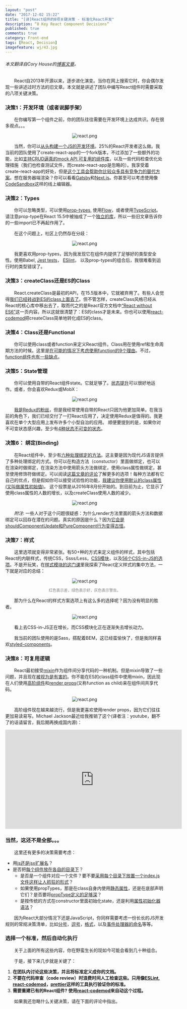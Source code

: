 ```yaml
---
layout: "post"
date: "2017-12-02 15:22"
title: "[译]React组件的8项关键决策 - 标准化React开发"
description: “8 Key React Component Decisions”
published: true
comments: true
category: Front-end
tags: [React, Decision]
imagefeature: wj/43.jpg
---
```

###### 本文翻译自Cory House的[博客文章](https://medium.freecodecamp.org/8-key-react-component-decisions-cc965db11594)。

&emsp;&emsp;React自2013年开源以来，逐步进化演变。当你在网上搜索它时，你会偶尔发现一些讲述过时方法的旧文章。本文就是讲述了团队中编写React组件时需要采取的八项关键决策。

<!--more-->

### 决策1：开发环境（或者说脚手架）

&emsp;&emsp;在你编写第一个组件之前，你的团队往往需要在开发环境上达成共识。存在很多观点。。。

<center><img class="center" src="{{ site.url }}/images/2017/react-1.png" alt="react.png"></center>

&emsp;&emsp;当然，你可以[从头构建一个JS的开发环境](https://www.pluralsight.com/courses/javascript-development-environment)。25%的React开发者这么做。我当前的团队使用了create-react-app的一个fork版本，不过添加了一些额外的功能，比如[支持CRUD逼真的mock API](https://medium.freecodecamp.org/rapid-development-via-mock-apis-e559087be066),[可复用的组件库](https://www.pluralsight.com/courses/react-creating-reusable-components)，以及一些代码检查优化处理措施（我们也检查测试文件，而create-react-app是忽略的）。我享受着create-react-app的好处，但是[这个工具会帮助你比较众多具有竞争力的替代方案](https://www.andrewhfarmer.com/starter-project/)。想在服务器端渲染？你可以看看[Gatsby](http://gatsbyjs.org)和[Next.js](https://github.com/zeit/next.js/)。你甚至可以考虑使用像[CodeSandbox](https://codesandbox.io)这样的线上编辑器。

### 决策2：Types

&emsp;&emsp;你可以忽略类型，可以使用[prop-types](https://reactjs.org/docs/typechecking-with-proptypes.html), 使用[Flow](https://flow.org)，或者使用[TypeScript](https://www.typescriptlang.org)。请注意prop-type在React 15.5中被抽成了一个[独立的库](https://www.npmjs.com/package/prop-types)，所以一些旧文章告诉你的一些import已不再起作用了。

&emsp;&emsp;在这个问题上，社区上仍然存在分歧：

<center><img class="center" src="{{ site.url }}/images/2017/react-2.png" alt="react.png"></center>

&emsp;&emsp;我更喜欢用prop-types，因为我发现它在组件内提供了足够好的类型安全性。使用Babel, [Jest tests](https://facebook.github.io/jest/)， [ESlint](http://www.eslint.org)， 以及prop-types的组合后，我很难看到运行时的类型错误了。

### 决策3：createClass还是ES的Class

&emsp;&emsp;React.createClass是最初的API，在15.5版本中，它就被弃用了。有些人会觉得[我们已经转战到ES的class上面去了](https://medium.com/dailyjs/we-jumped-the-gun-moving-react-components-to-es2015-class-syntax-2b2bb6f35cb3)。但不管怎样，createClass风格已经从React的核心库中移出去了，取而代之的是React官方文档中[“React without ES6”](https://reactjs.org/docs/react-without-es6.html)这一页内容。所以这就很清楚了：ES的class才是未来。你也可以使用[react-codemod](https://github.com/reactjs/react-codemod)把createClass简单地转化成ES的class。

### 决策4：Class还是Functional

&emsp;&emsp;你可以使用class或者function来定义React组件。Class用在使用ref和生命周期方法的时候。这里是[在可能的情况下考虑使用function的9个理由](https://hackernoon.com/react-stateless-functional-components-nine-wins-you-might-have-overlooked-997b0d933dbc)。不过，[function组件也有一些缺点](https://hackernoon.com/react-stateless-functional-components-nine-wins-you-might-have-overlooked-997b0d933dbc)。

### 决策5：State管理

&emsp;&emsp;你可以使用自带的React组件state。它就足够了。[状态提升](http://www.css88.com/react/docs/lifting-state-up.html)可以很好地运作。或者，你会喜欢Redux或MobX：

<center><img class="center" src="{{ site.url }}/images/2017/react-3.png" alt="react.png"></center>

&emsp;&emsp;[我是Redux的粉丝](https://www.pluralsight.com/courses/react-redux-react-router-es6)，但是我经常使用自带的React只因为他更加简单。在我当前的角色下，我们已经交付了一打React应用了，决定使用Redux是值得的。我更喜欢在单个大型应用上发布许多个小型自治的应用。
顺便要提到的是，如果你对不可变状态感兴趣，至少有[4种状态不可变的状态](https://medium.com/@housecor/handling-state-in-react-four-immutable-approaches-to-consider-d1f5c00249d5)。

### 决策6： 绑定(Binding)

&emsp;&emsp;在React组件中，至少有[六种处理绑定的方法](https://medium.freecodecamp.org/react-binding-patterns-5-approaches-for-handling-this-92c651b5af56)。这主要是因为现代JS语言提供了多种处理绑定的方式。你可以在构造方法（constuctor）里面做绑定，也可以在渲染时做绑定，在渲染方法中使用箭头方法做绑定，使用class属性做绑定，甚至使用修饰符做绑定。可以阅读[这篇文章的评论](https://medium.freecodecamp.org/react-binding-patterns-5-approaches-for-handling-this-92c651b5af56)了解更多的选项！每种方法都有它自己的优点，但是假如你可以接受试验性的功能，[我建议你使用默认的class属性(又叫做属性初始值)](https://medium.freecodecamp.org/react-binding-patterns-5-approaches-for-handling-this-92c651b5af56)。
这个投票是从2016年8月份开始的。到目前为止，它显示了使用class属性的人数的增长，以及createClass使用人数的减少。

<center><img class="center" src="{{ site.url }}/images/2017/react-4.png" alt="react.png"></center>

&emsp;&emsp;*附注*: 一些人对于这个问题很疑惑：为什么render方法里面的箭头方法和数据绑定可以回存在潜在的问题。真实的原因是什么？因为[它会是shouldComponentUpdate和PureComponent行为变得古怪](https://medium.freecodecamp.org/why-arrow-functions-and-bind-in-reacts-render-are-problematic-f1c08b060e36)。

### 决策7：样式

&emsp;&emsp;这里选项就变得非常紧张。有50+种的方式来定义组件的样式，其中包括React的内联样式，传统CSS，Ssss/Less，[CSS模块](https://github.com/css-modules/css-modules)，以及[56个CSS-in-JS的选项](https://github.com/MicheleBertoli/css-in-js)。不是开玩笑，在[样式模块的这门课](https://www.pluralsight.com/courses/react-creating-reusable-components)里我探索了React定义样式的集中方法，一下就是对应的总结：

<center><img class="center" src="{{ site.url }}/images/2017/react-5.png" alt="react.png" style="margin-bottom: 0;">
<p style="font-size: 12px; color: grey; text-align: center;">红色表示差，绿色表示好，灰色表示警告。</p></center>

&emsp;&emsp;那为什么在React的样式方案选项上有这么多的选择呢？因为没有明显的胜者。

<center><img class="center" src="{{ site.url }}/images/2017/react-6.png" alt="react.png"></center>

&emsp;&emsp;看上去CSS-in-JS正在增长，而CSS模块化正在逐渐失去增长动力。

&emsp;&emsp;我当前的团队使用的是Sass，搭配着BEM，这已经蛮愉快了，但是我同样喜欢[styled-components](https://www.styled-components.com)。

### 决策8：可复用逻辑

&emsp;&emsp;React最初接受[mixin](https://reactjs.org/docs/react-without-es6.html#mixins)作为组件间分享代码的一种机制。但是mixin导致了一些问题，并且现在[被视为是有害的](https://reactjs.org/blog/2016/07/13/mixins-considered-harmful.html)。你不能在ES的class组件中使用mixin，因此现在人们使用[高阶组件](https://reactjs.org/docs/higher-order-components.html)和[render props](https://cdb.reacttraining.com/use-a-render-prop-50de598f11ce)(又称function as child)来在组件间共享代码。

<center><img class="center" src="{{ site.url }}/images/2017/react-7.png" alt="react.png"></center>

&emsp;&emsp;高阶组件现在越来越流行，但是我更喜欢使用render props，因为它们往往更加易读易写。Michael Jackson最近给我推销了这个(译者注：youtube，翻不了的话请留言，我后期再换成国内源)：
<iframe width="560" height="315" src="https://www.youtube.com/embed/BcVAq3YFiuc" frameborder="0" allowfullscreen></iframe>


### 当然，这还不是全部。。。

&emsp;&emsp;这里还有更多的决策需要考虑：

 - 用[js还是jsx扩展名](https://github.com/facebookincubator/create-react-app/issues/87#issuecomment-234627904)？
 - 是否把[每个组件放在各自的目录下](https://medium.com/styled-components/component-folder-pattern-ee42df37ec68)？
    - 是否是一个组件对应一个文件？要不要[采用每个目录下放置一个index.js文件这样让人抓狂的形式](https://hackernoon.com/the-100-correct-way-to-structure-a-react-app-or-why-theres-no-such-thing-3ede534ef1ed)？
    - 如果使用propTypes，那是在class自身内使用[静态属性](https://michalzalecki.com/react-components-and-class-properties/#static-fields)，还是在底部声明它们？是否要将[propType定义的足够深](https://iamakulov.com/notes/deep-proptypes/?utm_content=buffer57abf&utm_medium=social&utm_source=twitter.com&utm_campaign=buffer)？
    - 是按传统的方式在constructor里面初始化state，还是利用[属性初始化器语法](http://stackoverflow.com/questions/35662932/react-constructor-es6-vs-es7)？

&emsp;&emsp;因为React大部分情况下还是JavaScript，你同样需要考虑一份长长的JS开发规则的常规决策清单，比如[分号](https://eslint.org/docs/rules/semi)，[逗号](https://eslint.org/docs/rules/comma-dangle)，[格式](https://github.com/prettier/prettier)，以及[事件处理器的命名](https://jaketrent.com/post/naming-event-handlers-react/)等等。


### 选择一个标准，然后自动化执行
&emsp;&emsp;关于上面的所有这些内容，你在野蛮生长的现如今可能会看到几十种组合。

&emsp;&emsp;于是，接下来几步就是关键了：

1. **在团队内讨论这些决策，并且将标准定义成你的文档。**
2. **不要在代码审查（code review）时浪费时间人工检查这些。只用像[ESLint](https://eslint.org), [react-codemod](https://github.com/yannickcr/eslint-plugin-react)，[prettier](https://github.com/prettier/prettier)这样的工具执行验证你的标准。**
3. **需要重建已有的React组件? 使用[react-codemod](https://github.com/reactjs/react-codemod)来自动这个过程。**

&emsp;&emsp;如果我还忽略什么关键决策，请在下面的评论中指出。
